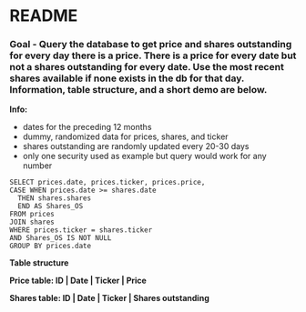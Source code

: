 # README

### Goal - Query the database to get price and shares outstanding for every day there is a price. There is a price for every date but not a shares outstanding for every date. Use the most recent shares available if none exists in the db for that day. Information, table structure, and a short demo are below.

**Info:**
* dates for the preceding 12 months
* dummy, randomized data for prices, shares, and ticker
* shares outstanding are randomly updated every 20-30 days
* only one security used as example but query would work for any number

```
SELECT prices.date, prices.ticker, prices.price,
CASE WHEN prices.date >= shares.date 
  THEN shares.shares                  
  END AS Shares_OS
FROM prices
JOIN shares 
WHERE prices.ticker = shares.ticker            
AND Shares_OS IS NOT NULL
GROUP BY prices.date
```

**Table structure**

**Price table: ID | Date | Ticker | Price**

**Shares table: ID | Date | Ticker | Shares outstanding**

